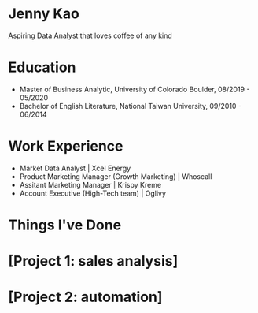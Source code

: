 # Jenny Kao 
Aspiring Data Analyst that loves coffee of any kind 
# Education 
* Master of Business Analytic, University of Colorado Boulder, 08/2019 - 05/2020
* Bachelor of English Literature, National Taiwan University, 09/2010 - 06/2014

# Work Experience
* Market Data Analyst | Xcel Energy 
* Product Marketing Manager (Growth Marketing) | Whoscall 
* Assitant Marketing Manager | Krispy Kreme 
* Account Executive (High-Tech team) | Oglivy 

# Things I've Done 

# [Project 1: sales analysis]
# [Project 2: automation] 

